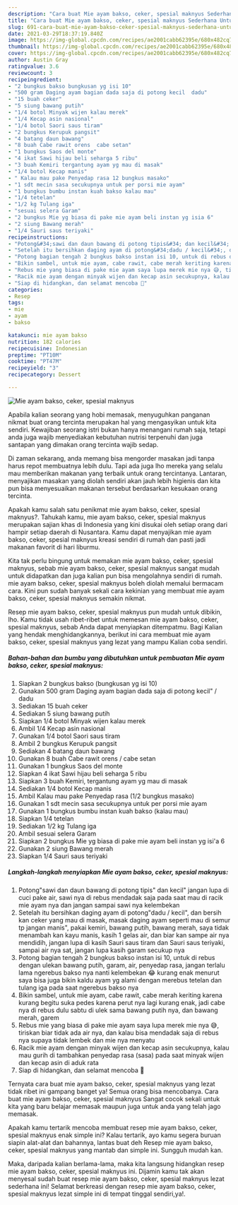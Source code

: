 ```yaml
---
description: "Cara buat Mie ayam bakso, ceker, spesial maknyus Sederhana Untuk Jualan"
title: "Cara buat Mie ayam bakso, ceker, spesial maknyus Sederhana Untuk Jualan"
slug: 691-cara-buat-mie-ayam-bakso-ceker-spesial-maknyus-sederhana-untuk-jualan
date: 2021-03-29T18:37:19.840Z
image: https://img-global.cpcdn.com/recipes/ae2001cabb62395e/680x482cq70/mie-ayam-bakso-ceker-spesial-maknyus-foto-resep-utama.jpg
thumbnail: https://img-global.cpcdn.com/recipes/ae2001cabb62395e/680x482cq70/mie-ayam-bakso-ceker-spesial-maknyus-foto-resep-utama.jpg
cover: https://img-global.cpcdn.com/recipes/ae2001cabb62395e/680x482cq70/mie-ayam-bakso-ceker-spesial-maknyus-foto-resep-utama.jpg
author: Austin Gray
ratingvalue: 3.6
reviewcount: 3
recipeingredient:
- "2 bungkus bakso bungkusan yg isi 10"
- "500 gram Daging ayam bagian dada saja di potong kecil  dadu"
- "15 buah ceker"
- "5 siung bawang putih"
- "1/4 botol Minyak wijen kalau merek"
- "1/4 Kecap asin nasional"
- "1/4 botol Saori saus tiram"
- "2 bungkus Kerupuk pangsit"
- "4 batang daun bawang"
- "8 buah Cabe rawit orens  cabe setan"
- "1 bungkus Saos del monte"
- "4 ikat Sawi hijau beli seharga 5 ribu"
- "3 buah Kemiri tergantung ayam yg mau di masak"
- "1/4 botol Kecap manis"
- " Kalau mau pake Penyedap rasa 12 bungkus masako"
- "1 sdt mecin sasa secukupnya untuk per porsi mie ayam"
- "1 bungkus bumbu instan kuah bakso kalau mau"
- "1/4 tetelan"
- "1/2 kg Tulang iga"
- "sesuai selera Garam"
- "2 bungkus Mie yg biasa di pake mie ayam beli instan yg isia 6"
- "2 siung Bawang merah"
- "1/4 Sauri saus teriyaki"
recipeinstructions:
- "Potong&#34;sawi dan daun bawang di potong tipis&#34; dan kecil&#34; jangan lupa di cuci pake air, sawi nya di rebus mendadak saja pada saat mau di racik mie ayam nya dan jangan sampai sawi nya kelembekan"
- "Setelah itu bersihkan daging ayam di potong&#34;dadu / kecil&#34;, dan bersih kan ceker yang mau di masak, masak daging ayam seperti mau di semur tp jangan manis&#34;, pakai kemiri, bawang putih, bawang merah, saya tidak menambah kan kayu manis, kasih 1 gelas air, dan biar kan sampe air nya mendidih, jangan lupa di kasih Sauri saus tiram dan Sauri saus teriyaki, sampai air nya sat, jangan lupa kasih garam secukup nya"
- "Potong bagian tengah 2 bungkus bakso instan isi 10, untuk di rebus dengan ulekan bawang putih, garam, air, penyedap rasa, jangan terlalu lama ngerebus bakso nya nanti kelembekan 😂 kurang enak menurut saya bisa juga bikin kaldu ayam yg alami dengan merebus tetelan dan tulang iga pada saat ngerebus bakso nya"
- "Bikin sambel, untuk mie ayam, cabe rawit, cabe merah keriting karena kurang begitu suka pedes karena perut nya lagi kurang enak, jadi cabe nya di rebus dulu sabtu di ulek sama bawang putih nya, dan bawang merah, garem"
- "Rebus mie yang biasa di pake mie ayam saya lupa merek mie nya 😅, tiriskan biar tidak ada air nya, dan kalau bisa mendadak saja di rebus nya supaya tidak lembek dan mie nya menyatu"
- "Racik mie ayam dengan minyak wijen dan kecap asin secukupnya, kalau mau gurih di tambahkan penyedap rasa (sasa) pada saat minyak wijen dan kecap asin di aduk rata"
- "Siap di hidangkan, dan selamat mencoba 🙏"
categories:
- Resep
tags:
- mie
- ayam
- bakso

katakunci: mie ayam bakso 
nutrition: 182 calories
recipecuisine: Indonesian
preptime: "PT10M"
cooktime: "PT47M"
recipeyield: "3"
recipecategory: Dessert

---
```



![Mie ayam bakso, ceker, spesial maknyus](https://img-global.cpcdn.com/recipes/ae2001cabb62395e/680x482cq70/mie-ayam-bakso-ceker-spesial-maknyus-foto-resep-utama.jpg)

Apabila kalian seorang yang hobi memasak, menyuguhkan panganan nikmat buat orang tercinta merupakan hal yang mengasyikan untuk kita sendiri. Kewajiban seorang istri bukan hanya menangani rumah saja, tetapi anda juga wajib menyediakan kebutuhan nutrisi terpenuhi dan juga santapan yang dimakan orang tercinta wajib sedap.

Di zaman  sekarang, anda memang bisa mengorder masakan jadi tanpa harus repot membuatnya lebih dulu. Tapi ada juga lho mereka yang selalu mau memberikan makanan yang terbaik untuk orang tercintanya. Lantaran, menyajikan masakan yang diolah sendiri akan jauh lebih higienis dan kita pun bisa menyesuaikan makanan tersebut berdasarkan kesukaan orang tercinta. 



Apakah kamu salah satu penikmat mie ayam bakso, ceker, spesial maknyus?. Tahukah kamu, mie ayam bakso, ceker, spesial maknyus merupakan sajian khas di Indonesia yang kini disukai oleh setiap orang dari hampir setiap daerah di Nusantara. Kamu dapat menyajikan mie ayam bakso, ceker, spesial maknyus kreasi sendiri di rumah dan pasti jadi makanan favorit di hari liburmu.

Kita tak perlu bingung untuk memakan mie ayam bakso, ceker, spesial maknyus, sebab mie ayam bakso, ceker, spesial maknyus sangat mudah untuk didapatkan dan juga kalian pun bisa mengolahnya sendiri di rumah. mie ayam bakso, ceker, spesial maknyus boleh diolah memalui bermacam cara. Kini pun sudah banyak sekali cara kekinian yang membuat mie ayam bakso, ceker, spesial maknyus semakin nikmat.

Resep mie ayam bakso, ceker, spesial maknyus pun mudah untuk dibikin, lho. Kamu tidak usah ribet-ribet untuk memesan mie ayam bakso, ceker, spesial maknyus, sebab Anda dapat menyiapkan ditempatmu. Bagi Kalian yang hendak menghidangkannya, berikut ini cara membuat mie ayam bakso, ceker, spesial maknyus yang lezat yang mampu Kalian coba sendiri.

<!--inarticleads1-->

##### Bahan-bahan dan bumbu yang dibutuhkan untuk pembuatan Mie ayam bakso, ceker, spesial maknyus:

1. Siapkan 2 bungkus bakso (bungkusan yg isi 10)
1. Gunakan 500 gram Daging ayam bagian dada saja di potong kecil&#34; / dadu
1. Sediakan 15 buah ceker
1. Sediakan 5 siung bawang putih
1. Siapkan 1/4 botol Minyak wijen kalau merek
1. Ambil 1/4 Kecap asin nasional
1. Gunakan 1/4 botol Saori saus tiram
1. Ambil 2 bungkus Kerupuk pangsit
1. Sediakan 4 batang daun bawang
1. Gunakan 8 buah Cabe rawit orens / cabe setan
1. Gunakan 1 bungkus Saos del monte
1. Siapkan 4 ikat Sawi hijau beli seharga 5 ribu
1. Siapkan 3 buah Kemiri, tergantung ayam yg mau di masak
1. Sediakan 1/4 botol Kecap manis
1. Ambil  Kalau mau pake Penyedap rasa (1/2 bungkus masako)
1. Gunakan 1 sdt mecin sasa secukupnya untuk per porsi mie ayam
1. Gunakan 1 bungkus bumbu instan kuah bakso (kalau mau)
1. Siapkan 1/4 tetelan
1. Sediakan 1/2 kg Tulang iga
1. Ambil sesuai selera Garam
1. Siapkan 2 bungkus Mie yg biasa di pake mie ayam beli instan yg isi&#39;a 6
1. Gunakan 2 siung Bawang merah
1. Siapkan 1/4 Sauri saus teriyaki




<!--inarticleads2-->

##### Langkah-langkah menyiapkan Mie ayam bakso, ceker, spesial maknyus:

1. Potong&#34;sawi dan daun bawang di potong tipis&#34; dan kecil&#34; jangan lupa di cuci pake air, sawi nya di rebus mendadak saja pada saat mau di racik mie ayam nya dan jangan sampai sawi nya kelembekan
1. Setelah itu bersihkan daging ayam di potong&#34;dadu / kecil&#34;, dan bersih kan ceker yang mau di masak, masak daging ayam seperti mau di semur tp jangan manis&#34;, pakai kemiri, bawang putih, bawang merah, saya tidak menambah kan kayu manis, kasih 1 gelas air, dan biar kan sampe air nya mendidih, jangan lupa di kasih Sauri saus tiram dan Sauri saus teriyaki, sampai air nya sat, jangan lupa kasih garam secukup nya
1. Potong bagian tengah 2 bungkus bakso instan isi 10, untuk di rebus dengan ulekan bawang putih, garam, air, penyedap rasa, jangan terlalu lama ngerebus bakso nya nanti kelembekan 😂 kurang enak menurut saya bisa juga bikin kaldu ayam yg alami dengan merebus tetelan dan tulang iga pada saat ngerebus bakso nya
1. Bikin sambel, untuk mie ayam, cabe rawit, cabe merah keriting karena kurang begitu suka pedes karena perut nya lagi kurang enak, jadi cabe nya di rebus dulu sabtu di ulek sama bawang putih nya, dan bawang merah, garem
1. Rebus mie yang biasa di pake mie ayam saya lupa merek mie nya 😅, tiriskan biar tidak ada air nya, dan kalau bisa mendadak saja di rebus nya supaya tidak lembek dan mie nya menyatu
1. Racik mie ayam dengan minyak wijen dan kecap asin secukupnya, kalau mau gurih di tambahkan penyedap rasa (sasa) pada saat minyak wijen dan kecap asin di aduk rata
1. Siap di hidangkan, dan selamat mencoba 🙏




Ternyata cara buat mie ayam bakso, ceker, spesial maknyus yang lezat tidak ribet ini gampang banget ya! Semua orang bisa mencobanya. Cara buat mie ayam bakso, ceker, spesial maknyus Sangat cocok sekali untuk kita yang baru belajar memasak maupun juga untuk anda yang telah jago memasak.

Apakah kamu tertarik mencoba membuat resep mie ayam bakso, ceker, spesial maknyus enak simple ini? Kalau tertarik, ayo kamu segera buruan siapin alat-alat dan bahannya, lantas buat deh Resep mie ayam bakso, ceker, spesial maknyus yang mantab dan simple ini. Sungguh mudah kan. 

Maka, daripada kalian berlama-lama, maka kita langsung hidangkan resep mie ayam bakso, ceker, spesial maknyus ini. Dijamin kamu tak akan menyesal sudah buat resep mie ayam bakso, ceker, spesial maknyus lezat sederhana ini! Selamat berkreasi dengan resep mie ayam bakso, ceker, spesial maknyus lezat simple ini di tempat tinggal sendiri,ya!.

